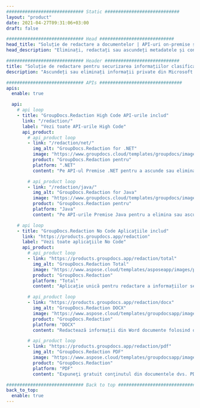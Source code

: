 ```yaml
---
############################# Static ############################
layout: "product"
date: 2021-04-27T09:31:06+03:00
draft: false

############################# Head ############################
head_title: "Soluție de redactare a documentelor | API-uri on-premise și aplicație gratuită"
head_description: "Eliminați, redactați sau ascundeți metadatele și conținutul textului din MS Office Word documente, Excel foi de calcul, PowerPoint prezentări, PDF și formate de fișiere imagine."

############################# Header ############################
title: "Soluție de redactare pentru securizarea informațiilor clasificate"
description: "Ascundeți sau eliminați informații private din Microsoft Office documente, foi de calcul, prezentări, PDF și imagini."

############################# APIs ###############################
apis:
  enable: true

  api:
    # api loop
    - title: "GroupDocs.Redaction High Code API-urile includ"
      link: "/redaction/"
      label: "Vezi toate API-urile High Code"
      api_product:
        # api_product loop
        - link: "/redaction/net/"
          img_alt: "GroupDocs.Redaction for .NET"
          image: "https://www.groupdocs.cloud/templates/groupdocs/images/product-logos/groupdocs-redaction-net.png"
          product: "GroupDocs.Redaction pentru"
          platform: ".NET"
          content: "Pe API-ul Premise .NET pentru a ascunde sau elimina conținutul și metadatele din documentele personale."

        # api_product loop
        - link: "/redaction/java/"
          img_alt: "GroupDocs.Redaction for Java"
          image: "https://www.groupdocs.cloud/templates/groupdocs/images/product-logos/groupdocs-redaction-java.png"
          product: "GroupDocs.Redaction pentru"
          platform: "Java"
          content: "Pe API-urile Premise Java pentru a elimina sau ascunde textul din conținut și metadatele formatelor de fișiere acceptate."

    # api loop
    - title: "GroupDocs.Redaction No Code Aplicațiile includ"
      link: "https://products.groupdocs.app/redaction"
      label: "Vezi toate aplicaţiile No Code"
      api_product:
        # api_product loop
        - link: "https://products.groupdocs.app/redaction/total"
          img_alt: "GroupDocs.Redaction Total"
          image: "https://www.aspose.cloud/templates/asposeapp/images/products/logo/asposeredaction-app.png"
          product: "GroupDocs.Redaction"
          platform: "Total"
          content: "Aplicație unică pentru redactare a informațiilor sensibile din Word, Excel, PowerPoint, PDF și multe alte tipuri de documente."

        # api_product loop
        - link: "https://products.groupdocs.app/redaction/docx"
          img_alt: "GroupDocs.Redaction DOCX"
          image: "https://www.aspose.cloud/templates/groupdocsapp/images/products/logo/groupdocswords-app.png"
          product: "GroupDocs.Redaction"
          platform: "DOCX"
          content: "Redactează informații din Word documente folosind orice browser web."

        # api_product loop
        - link: "https://products.groupdocs.app/redaction/pdf"
          img_alt: "GroupDocs.Redaction PDF"
          image: "https://www.aspose.cloud/templates/groupdocsapp/images/products/logo/groupdocspdf-app.png"
          product: "GroupDocs.Redaction"
          platform: "PDF"
          content: "Expuneţi gratuit conţinutul din documentele dvs. PDF online."

############################# Back to top ###############################
back_to_top:
  enable: true
---
```

